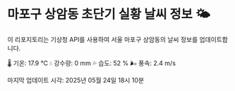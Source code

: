 
# 마포구 상암동 초단기 실황 날씨 정보 🌤️

이 리포지토리는 기상청 API를 사용하여 서울 마포구 상암동의 날씨 정보를 업데이트합니다. 

🌡️ 기온: 17.9 ℃
💧 강수량: 0 mm
💦 습도: 52 %
🌬️ 풍속: 2.4 m/s

마지막 업데이트 시각: 2025년 05월 24일 18시 10분    
